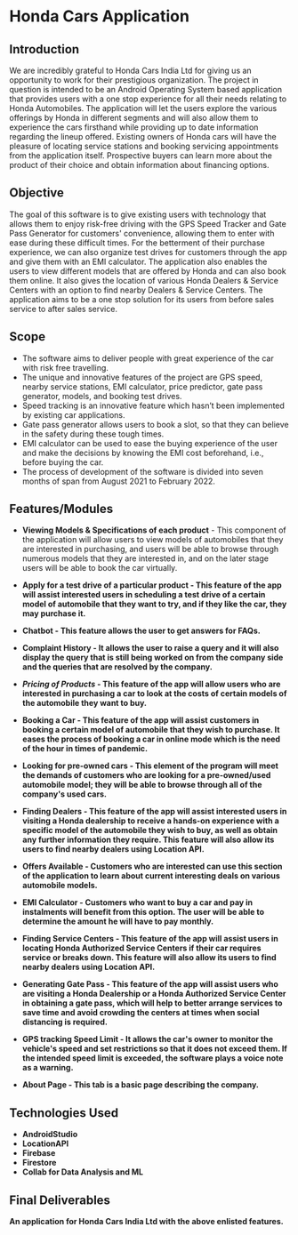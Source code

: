 # Honda Cars Application

## Introduction
We are incredibly grateful to Honda Cars India Ltd for giving us an opportunity to work for their prestigious organization. The project in question is intended to be an Android Operating System based application that provides users with a one stop experience for all their needs relating to Honda Automobiles. The application will let the users explore the various offerings by Honda in different segments and will also allow them to experience the cars firsthand while providing up to date information regarding the lineup offered. Existing owners of Honda cars will have the pleasure of locating service stations and booking servicing appointments from the application itself. Prospective buyers can learn more about the product of their choice and obtain information about financing options.

## Objective
The goal of this software is to give existing users with technology that allows them to enjoy risk-free driving with the GPS Speed Tracker and Gate Pass Generator for customers' convenience, allowing them to enter with ease during these difficult times. For the betterment of their purchase experience, we can also organize test drives for customers through the app and give them with an EMI calculator. The application also enables the users to view different models that are offered by Honda and can also book them online. It also gives the location of various Honda Dealers & Service Centers with an option to find nearby Dealers & Service Centers. The application aims to be a one stop solution for its users from before sales service to after sales service.

## Scope
- The software aims to deliver people with great experience of the car with risk free travelling.
- The unique and innovative features of the project are GPS speed, nearby service stations, EMI calculator, price predictor, gate pass generator, models, and booking test drives.
- Speed tracking is an innovative feature which hasn’t been implemented by existing car applications.
- Gate pass generator allows users to book a slot, so that they can believe in the safety during these tough times.
- EMI calculator can be used to ease the buying experience of the user and make the decisions by knowing the EMI cost beforehand, i.e., before buying the car.
- The process of development of the software is divided into seven months of span from August 2021 to February 2022.

## Features/Modules
- <b>Viewing Models & Specifications of each product</b> - This component of the application will allow users to view models of automobiles that they are interested in purchasing, and users will be able to browse through numerous models that they are interested in, and on the later stage users will be able to book the car virtually.

- <b>Apply for a test drive of a particular product - This feature of the app will assist interested users in scheduling a test drive of a certain model of automobile that they want to try, and if they like the car, they may purchase it.

- <b>Chatbot - This feature allows the user to get answers for FAQs.

- <b>Complaint History - It allows the user to raise a query and it will also display the query that is still being worked on from the company side and the queries that are resolved by the company.

- *Pricing of Products* - This feature of the app will allow users who are interested in purchasing a car to look at the costs of certain models of the automobile they want to buy.

- Booking a Car - This feature of the app will assist customers in booking a certain model of automobile that they wish to purchase. It eases the process of booking a car in online mode which is the need of the hour in times of pandemic.

- Looking for pre-owned cars - This element of the program will meet the demands of customers who are looking for a pre-owned/used automobile model; they will be able to browse through all of the company's used cars.

- Finding Dealers - This feature of the app will assist interested users in visiting a Honda dealership to receive a hands-on experience with a specific model of the automobile they wish to buy, as well as obtain any further information they require. This feature will also allow its users to find nearby dealers using Location API.

- Offers Available - Customers who are interested can use this section of the application to learn about current interesting deals on various automobile models.

- EMI Calculator - Customers who want to buy a car and pay in instalments will benefit from this option. The user will be able to determine the amount he will have to pay monthly.

- Finding Service Centers - This feature of the app will assist users in locating Honda Authorized Service Centers if their car requires service or breaks down. This feature will also allow its users to find nearby dealers using Location API.

- Generating Gate Pass - This feature of the app will assist users who are visiting a Honda Dealership or a Honda Authorized Service Center in obtaining a gate pass, which will help to better arrange services to save time and avoid crowding the centers at times when social distancing is required.

- GPS tracking Speed Limit - It allows the car's owner to monitor the vehicle's speed and set restrictions so that it does not exceed them. If the intended speed limit is exceeded, the software plays a voice note as a warning.

- About Page - This tab is a basic page describing the company.

## Technologies Used
- AndroidStudio 
- LocationAPI
- Firebase
- Firestore
- Collab for Data Analysis and ML

## Final Deliverables
An application for Honda Cars India Ltd with the above enlisted features.
